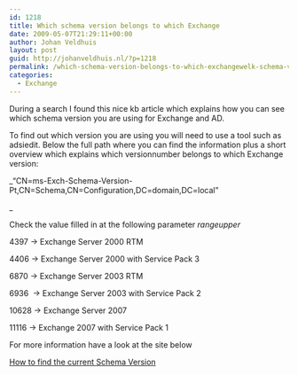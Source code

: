 ```yaml
---
id: 1218
title: Which schema version belongs to which Exchange
date: 2009-05-07T21:29:11+00:00
author: Johan Veldhuis
layout: post
guid: http://johanveldhuis.nl/?p=1218
permalink: /which-schema-version-belongs-to-which-exchangewelk-schema-versie-behoort-bij-welke-exchange/
categories:
  - Exchange
---
```

During a search I found this nice kb article which explains how you can see which schema version you are using for Exchange and AD.

To find out which version you are using you will need to use a tool such as adsiedit. Below the full path where you can find the information plus a short overview which explains which versionnumber belongs to which Exchange version:

_&#8220;CN=ms-Exch-Schema-Version-Pt,CN=Schema,CN=Configuration,DC=domain,DC=local&#8221;
  
_ 
  
Check the value filled in at the following parameter _rangeupper_

4397 -> Exchange Server 2000 RTM
  
4406 -> Exchange Server 2000 with Service Pack 3
  
6870 -> Exchange Server 2003 RTM
  
6936  -> Exchange Server 2003 with Service Pack 2
  
10628 -> Exchange Server 2007
  
11116 -> Exchange 2007 with Service Pack 1

For more information have a look at the site below

<a href="How to find the current Schema Version" target="_blank">How to find the current Schema Version</a>